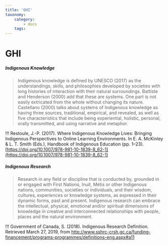 ```yaml
---
title: 'GHI'
taxonomy:
    category:
        - docs
    tags:
---
```

# GHI

##### Indigenous Knowledge <a id="indigenous-knowledge"></a>

> Indigenous knowledge is defined by UNESCO (2017) as the understandings, skills, and philosophies developed by societies with long histories of interaction with their natural surroundings. Battiste and Henderson (2000) add that these are systems. One part is not easily extricated from the whole without changing its nature. Castellano (2000) talks about systems of Indigenous knowledge as having three sources, traditional, empirical, and revealed, as well as five characteristics that include being experiential, holistic, personal, orally transmitted, and using narrative and metaphor.

!!! Restoule, J.-P. (2017). Where Indigenous Knowledge Lives: Bringing Indigenous Perspectives to Online Learning Environments. In E. A. McKinley & L. T. Smith (Eds.), Handbook of Indigenous Education (pp. 1–23). [https://doi.org/10.1007/978-981-10-1839-8_62-1](https://doi.org/10.1007/978-981-10-1839-8_62-1)

##### Indigenous Research <a id="indigenous-research"></a>

> Research in any field or discipline that is conducted by, grounded in or engaged with First Nations, Inuit, Métis or other Indigenous nations, communities, societies or individuals, and their wisdom, cultures, experiences or knowledge systems, as expressed in their dynamic forms, past and present. Indigenous research can embrace the intellectual, physical, emotional and/or spiritual dimensions of knowledge in creative and interconnected relationships with people, places and the natural environment.

!!! Government of Canada, S. (2018). Indigenous Research Definition. Retrieved March 27, 2019, from http://www.sshrc-crsh.gc.ca/funding-financement/programs-programmes/definitions-eng.aspx#a11
